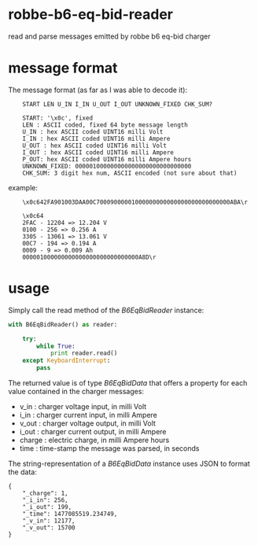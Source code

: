 # robbe-b6-eq-bid-reader

read and parse messages emitted by robbe b6 eq-bid charger

# message format

The message format (as far as I was able to decode it):

```
    START LEN U_IN I_IN U_OUT I_OUT UNKNOWN_FIXED CHK_SUM?

    START: '\x0c', fixed
    LEN : ASCII coded, fixed 64 byte message length
    U_IN : hex ASCII coded UINT16 milli Volt
    I_IN : hex ASCII coded UINT16 milli Ampere
    U_OUT : hex ASCII coded UINT16 milli Volt
    I_OUT : hex ASCII coded UINT16 milli Ampere
    P_OUT: hex ASCII coded UINT16 milli Ampere hours
    UNKNOWN_FIXED: 000001000000000000000000000000000
    CHK_SUM: 3 digit hex num, ASCII encoded (not sure about that)
```

example:

```
	\x0c642FA901003DAA00C70009000001000000000000000000000000000ABA\r

	\x0c64
    2FAC - 12204 => 12.204 V
    0100 - 256 => 0.256 A
    3305 - 13061 => 13.061 V
    00C7 - 194 => 0.194 A
    0009 - 9 => 0.009 Ah
    000001000000000000000000000000000A8D\r
```

# usage

Simply call the read method of the *B6EqBidReader* instance:

```python
with B6EqBidReader() as reader:

    try:
        while True:
            print reader.read()
    except KeyboardInterrupt:
        pass
```

The returned value is of type *B6EqBidData* that offers a property for
each value contained in the charger messages:

- v_in : charger voltage input, in milli Volt
- i_in : charger current input, in milli Ampere
- v_out : charger voltage output, in milli Volt
- i_out : charger current output, in milli Ampere
- charge : electric charge, in milli Ampere hours
- time : time-stamp the message was parsed, in seconds

The string-representation of a *B6EqBidData* instance uses JSON to format the data:
```
{
    "_charge": 1,
    "_i_in": 256,
    "_i_out": 199,
    "_time": 1477085519.234749,
    "_v_in": 12177,
    "_v_out": 15700
}
```